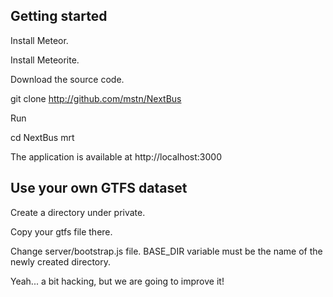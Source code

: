 ## Getting started

Install Meteor.

Install Meteorite.

Download the source code.

git clone http://github.com/mstn/NextBus

Run 

cd NextBus
mrt

The application is available at http://localhost:3000

## Use your own GTFS dataset

Create a directory under private.

Copy your gtfs file there.

Change server/bootstrap.js file. BASE_DIR variable must be the name of the newly created directory.

Yeah... a bit hacking, but we are going to improve it!